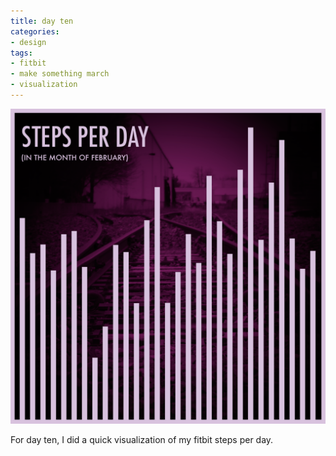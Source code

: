 ```yaml
---
title: day ten
categories:
- design
tags:
- fitbit
- make something march
- visualization
---
```


![](03/10.png)

For day ten, I did a quick visualization of my fitbit steps per day.
